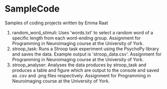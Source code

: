# SampleCode
Samples of coding projects written by Emma Raat
1. random_word_stimuli: Uses 'words.txt' to select a random word of a specific length from each word-ending group. Assignment for Programming in Neuroimaging course at the University of York. 
2. stroop_task: Runs a Stroop task experiment using the PsychoPy library and saves the data. Example output is 'stroop_data.csv'. Assignment for Programming in Neuroimaging course at the University of York. 
3. stroop_analyser: Analyses the data produces by stroop_task and produces a table and figure which are output to the console and saved as .csv and .png files respectively. Assignment for Programming in Neuroimaging course at the University of York. 
